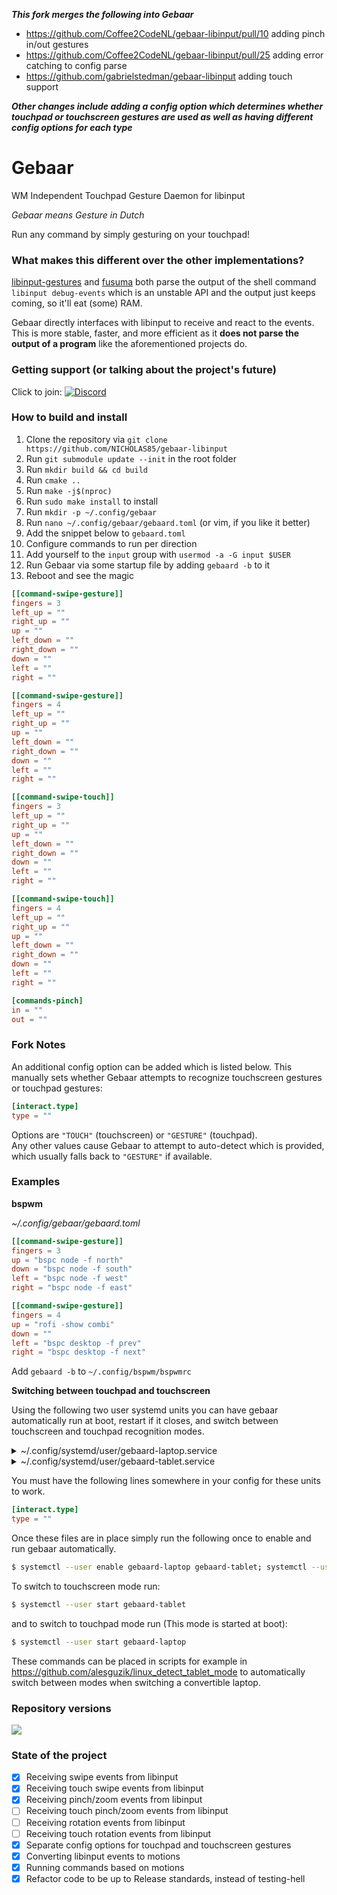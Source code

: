 ***This fork merges the following into Gebaar***
- https://github.com/Coffee2CodeNL/gebaar-libinput/pull/10 adding pinch in/out gestures
- https://github.com/Coffee2CodeNL/gebaar-libinput/pull/25 adding error catching to config parse
- https://github.com/gabrielstedman/gebaar-libinput adding touch support

***Other changes include adding a config option which determines whether touchpad or touchscreen gestures are used as well as having different config options for each type***

Gebaar
=========

WM Independent Touchpad Gesture Daemon for libinput

_Gebaar means Gesture in Dutch_

Run any command by simply gesturing on your touchpad!

### What makes this different over the other implementations?

[libinput-gestures](https://github.com/bulletmark/libinput-gestures) and [fusuma](https://github.com/iberianpig/fusuma) both parse the output of the shell command `libinput debug-events` which is an unstable API and the output just keeps coming, so it'll eat (some) RAM.

Gebaar directly interfaces with libinput to receive and react to the events.   
This is more stable, faster, and more efficient as it **does not parse the output of a program** like the aforementioned projects do.

### Getting support (or talking about the project's future)

Click to join: [![Discord](https://img.shields.io/discord/548978799136473106.svg?label=Discord)](https://discord.gg/9mbKhFR)

### How to build and install

1. Clone the repository via `git clone https://github.com/NICHOLAS85/gebaar-libinput`
2. Run `git submodule update --init` in the root folder
3. Run `mkdir build && cd build`
4. Run `cmake ..`
5. Run `make -j$(nproc)`
6. Run `sudo make install` to install
7. Run `mkdir -p ~/.config/gebaar`
8. Run `nano ~/.config/gebaar/gebaard.toml` (or vim, if you like it better)
9. Add the snippet below to `gebaard.toml`
10. Configure commands to run per direction
11. Add yourself to the `input` group with `usermod -a -G input $USER`
12. Run Gebaar via some startup file by adding `gebaard -b` to it
13. Reboot and see the magic

```toml
[[command-swipe-gesture]]
fingers = 3
left_up = ""
right_up = ""
up = ""
left_down = ""
right_down = ""
down = ""
left = ""
right = ""

[[command-swipe-gesture]]
fingers = 4
left_up = ""
right_up = ""
up = ""
left_down = ""
right_down = ""
down = ""
left = ""
right = ""

[[command-swipe-touch]]
fingers = 3
left_up = ""
right_up = ""
up = ""
left_down = ""
right_down = ""
down = ""
left = ""
right = ""

[[command-swipe-touch]]
fingers = 4
left_up = ""
right_up = ""
up = ""
left_down = ""
right_down = ""
down = ""
left = ""
right = ""

[commands-pinch]
in = ""
out = ""
```

### Fork Notes
An additional config option can be added which is listed below. This manually sets whether Gebaar attempts to recognize touchscreen gestures or touchpad gestures:

```toml
[interact.type]
type = ""
```


Options are `"TOUCH"` (touchscreen) or `"GESTURE"` (touchpad). <br>Any other values cause Gebaar to attempt to auto-detect which is provided, which usually falls back to `"GESTURE"` if available.

### Examples

**bspwm**

_~/.config/gebaar/gebaard.toml_
```toml
[[command-swipe-gesture]]
fingers = 3
up = "bspc node -f north"
down = "bspc node -f south"
left = "bspc node -f west"
right = "bspc node -f east"

[[command-swipe-gesture]]
fingers = 4
up = "rofi -show combi"
down = ""
left = "bspc desktop -f prev"
right = "bspc desktop -f next"
```

Add `gebaard -b` to `~/.config/bspwm/bspwmrc`

**Switching between touchpad and touchscreen**

Using the following two user systemd units you can have gebaar automatically run at boot, restart if it closes, and switch between touchscreen and touchpad recognition modes.
<details>
  <summary>~/.config/systemd/user/gebaard-laptop.service</summary>

```sh
[Unit]
Description=Gebaar Daemon
Documentation=https://github.com/NICHOLAS85/gebaar-libinput
Before=gebaard-tablet.service
Conflicts=gebaard-tablet.service

[Service]
ExecStartPre=/usr/bin/sed -i 's/type = .*/type = "GESTURE"/g' %h/.config/gebaar/gebaard.toml
ExecStart=/usr/local/bin/gebaard -v
Environment=DISPLAY=:0
Restart=always

[Install]
WantedBy=default.target
```

</details>

<details>
  <summary>~/.config/systemd/user/gebaard-tablet.service</summary>

```sh
[Unit]
Description=Gebaar Daemon
Documentation=https://github.com/NICHOLAS85/gebaar-libinput
after=gebaard-laptop.service
Conflicts=gebaard-laptop.service

[Service]
ExecStartPre=/usr/bin/sed -i 's/type = .*/type = "TOUCH"/g' %h/.config/gebaar/gebaard.toml
ExecStart=/usr/local/bin/gebaard -v
Environment=DISPLAY=:0
Restart=always

[Install]
WantedBy=default.target
```

</details>

You must have the following lines somewhere in your config for these units to work.
```toml
[interact.type]
type = ""
```

Once these files are in place simply run the following once to enable and run gebaar automatically.
```sh
$ systemctl --user enable gebaard-laptop gebaard-tablet; systemctl --user start gebaard-laptop
```
To switch to touchscreen mode run:
```sh
$ systemctl --user start gebaard-tablet
```
and to switch to touchpad mode run (This mode is started at boot):
```sh
$ systemctl --user start gebaard-laptop
```

These commands can be placed in scripts for example in https://github.com/alesguzik/linux_detect_tablet_mode to automatically switch between modes when switching a convertible laptop.

### Repository versions

![](https://img.shields.io/aur/version/gebaar.svg?style=flat)  


### State of the project

- [x] Receiving swipe events from libinput
- [x] Receiving touch swipe events from libinput
- [x] Receiving pinch/zoom events from libinput
- [ ] Receiving touch pinch/zoom events from libinput
- [ ] Receiving rotation events from libinput
- [ ] Receiving touch rotation events from libinput
- [x] Separate config options for touchpad and touchscreen gestures
- [x] Converting libinput events to motions
- [x] Running commands based on motions
- [x] Refactor code to be up to Release standards, instead of testing-hell
